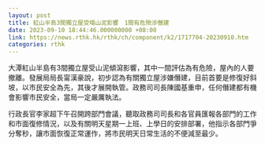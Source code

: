 ```yaml
---
layout: post
title: 紅山半島3間獨立屋受塌山泥影響　1間有危險涉僭建
date: 2023-09-10 18:44:46.000000000 +08:00
link: https://news.rthk.hk/rthk/ch/component/k2/1717704-20230910.htm
categories: rthk
---
```


大潭紅山半島有3間獨立屋受山泥傾瀉影響，其中一間評估為有危險，屋內的人要撤離。發展局局長甯漢豪說，初步認為有關獨立屋涉嫌僭建，目前首要是修復好斜坡，以市民安全為先，其後才展開執管。政務司司長陳國基重申，任何僭建都有機會影響市民安全，當局一定嚴厲執法。

行政長官李家超下午召開跨部門會議，聽取政務司司長和各官員匯報各部門的工作和市面復修情況，以及有關明天星期一上班、上學日的安排部署，他指示各部門爭分奪秒，讓市面恢復正常運作，將市民明天日常生活的不便減至最少。
